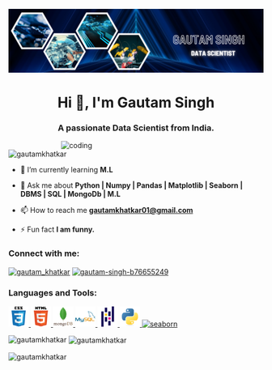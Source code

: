 ![logo](https://github.com/Gautamkhatkar/Gautamkhatkar/blob/main/Professional%20LinkedIn%20Banner.png)

<h1 align="center">Hi 👋, I'm Gautam Singh</h1>
<h3 align="center">A passionate Data Scientist from India.</h3>

<img align="right" alt="coding" width="400" src="https://indoanalytica.com/static/images/data-science-5.gif">

<p align="left"> <img src="https://komarev.com/ghpvc/?username=gautamkhatkar&label=Profile%20views&color=0e75b6&style=flat" alt="gautamkhatkar" /> </p>

- 🌱 I’m currently learning **M.L**

- 💬 Ask me about **Python | Numpy | Pandas | Matplotlib | Seaborn | DBMS | SQL | MongoDb | M.L**

- 📫 How to reach me **gautamkhatkar01@gmail.com**

- ⚡ Fun fact **I am funny.**

<h3 align="left">Connect with me:</h3>
<p align="left">
<a href="https://twitter.com/gautam_khatkar" target="blank"><img align="center" src="https://raw.githubusercontent.com/rahuldkjain/github-profile-readme-generator/master/src/images/icons/Social/twitter.svg" alt="gautam_khatkar" height="30" width="40" /></a>
<a href="https://linkedin.com/in/gautam-singh-b76655249" target="blank"><img align="center" src="https://raw.githubusercontent.com/rahuldkjain/github-profile-readme-generator/master/src/images/icons/Social/linked-in-alt.svg" alt="gautam-singh-b76655249" height="30" width="40" /></a>
</p>

<h3 align="left">Languages and Tools:</h3>
<p align="left"> <a href="https://www.w3schools.com/css/" target="_blank" rel="noreferrer"> <img src="https://raw.githubusercontent.com/devicons/devicon/master/icons/css3/css3-original-wordmark.svg" alt="css3" width="40" height="40"/> </a> <a href="https://www.w3.org/html/" target="_blank" rel="noreferrer"> <img src="https://raw.githubusercontent.com/devicons/devicon/master/icons/html5/html5-original-wordmark.svg" alt="html5" width="40" height="40"/> </a> <a href="https://www.mongodb.com/" target="_blank" rel="noreferrer"> <img src="https://raw.githubusercontent.com/devicons/devicon/master/icons/mongodb/mongodb-original-wordmark.svg" alt="mongodb" width="40" height="40"/> </a> <a href="https://www.mysql.com/" target="_blank" rel="noreferrer"> <img src="https://raw.githubusercontent.com/devicons/devicon/master/icons/mysql/mysql-original-wordmark.svg" alt="mysql" width="40" height="40"/> </a> <a href="https://pandas.pydata.org/" target="_blank" rel="noreferrer"> <img src="https://raw.githubusercontent.com/devicons/devicon/2ae2a900d2f041da66e950e4d48052658d850630/icons/pandas/pandas-original.svg" alt="pandas" width="40" height="40"/> </a> <a href="https://www.python.org" target="_blank" rel="noreferrer"> <img src="https://raw.githubusercontent.com/devicons/devicon/master/icons/python/python-original.svg" alt="python" width="40" height="40"/> </a> <a href="https://seaborn.pydata.org/" target="_blank" rel="noreferrer"> <img src="https://seaborn.pydata.org/_images/logo-mark-lightbg.svg" alt="seaborn" width="40" height="40"/> </a> </p>

<p><img align="left" src="https://github-readme-stats.vercel.app/api/top-langs?username=gautamkhatkar&show_icons=true&locale=en&layout=compact" alt="gautamkhatkar" /></p>

<p>&nbsp;<img align="center" src="https://github-readme-stats.vercel.app/api?username=gautamkhatkar&show_icons=true&locale=en" alt="gautamkhatkar" /></p>

<p><img align="center" src="https://github-readme-streak-stats.herokuapp.com/?user=gautamkhatkar&" alt="gautamkhatkar" /></p>
